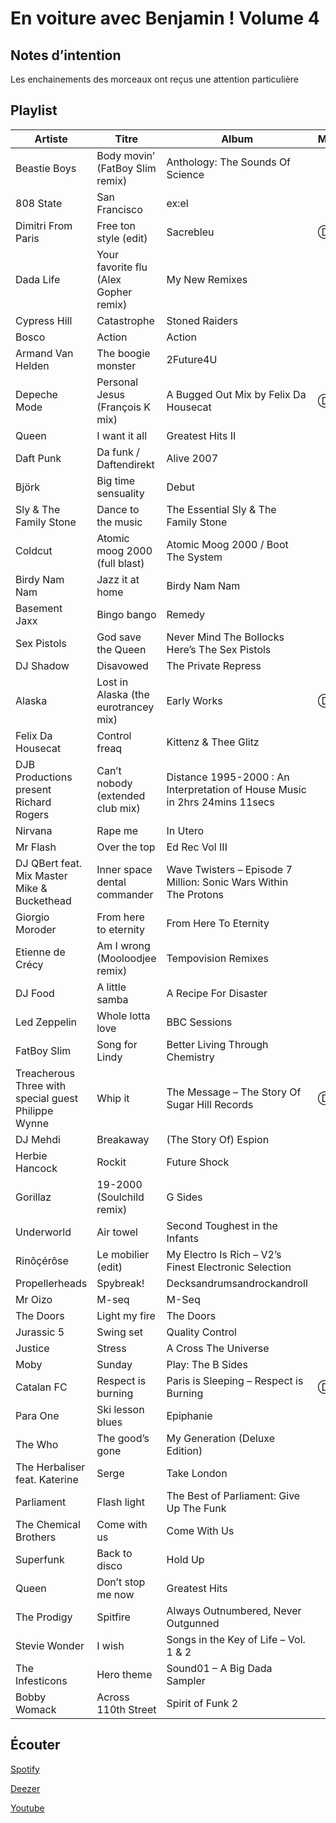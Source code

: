# En voiture avec Benjamin ! Volume 4

## Notes d’intention

Les enchainements des morceaux ont reçus une attention particulière

## Playlist

| Artiste                                             | Titre                                 | Album                                                                       | Manquant |
|-----------------------------------------------------|---------------------------------------|-----------------------------------------------------------------------------|----------|
| Beastie Boys                                        | Body movin’ (FatBoy Slim remix)       | Anthology: The Sounds Of Science                                            |          |
| 808 State                                           | San Francisco                         | ex:el                                                                       |          |
| Dimitri From Paris                                  | Free ton style (edit)                 | Sacrebleu                                                                   | Ⓓ Ⓢ      |
| Dada Life                                           | Your favorite flu (Alex Gopher remix) | My New Remixes                                                              |          |
| Cypress Hill                                        | Catastrophe                           | Stoned Raiders                                                              |          |
| Bosco                                               | Action                                | Action                                                                      |          |
| Armand Van Helden                                   | The boogie monster                    | 2Future4U                                                                   |          |
| Depeche Mode                                        | Personal Jesus (François K mix)       | A Bugged Out Mix by Felix Da Housecat                                       | Ⓓ Ⓢ      |
| Queen                                               | I want it all                         | Greatest Hits II                                                            |          |
| Daft Punk                                           | Da funk / Daftendirekt                | Alive 2007                                                                  |          |
| Björk                                               | Big time sensuality                   | Debut                                                                       |          |
| Sly & The Family Stone                              | Dance to the music                    | The Essential Sly & The Family Stone                                        |          |
| Coldcut                                             | Atomic moog 2000 (full blast)         | Atomic Moog 2000 / Boot The System                                          |          |
| Birdy Nam Nam                                       | Jazz it at home                       | Birdy Nam Nam                                                               |          |
| Basement Jaxx                                       | Bingo bango                           | Remedy                                                                      |          |
| Sex Pistols                                         | God save the Queen                    | Never Mind The Bollocks Here’s The Sex Pistols                              |          |
| DJ Shadow                                           | Disavowed                             | The Private Repress                                                         |          |
| Alaska                                              | Lost in Alaska (the eurotrancey mix)  | Early Works                                                                 | Ⓓ Ⓢ      |
| Felix Da Housecat                                   | Control freaq                         | Kittenz & Thee Glitz                                                        |          |
| DJB Productions present Richard Rogers              | Can’t nobody (extended club mix)      | Distance 1995-2000 : An Interpretation of House Music in 2hrs 24mins 11secs |          |
| Nirvana                                             | Rape me                               | In Utero                                                                    |          |
| Mr Flash                                            | Over the top                          | Ed Rec Vol III                                                              |          |
| DJ QBert feat. Mix Master Mike & Buckethead         | Inner space dental commander          | Wave Twisters – Episode 7 Million: Sonic Wars Within The Protons            |          |
| Giorgio Moroder                                     | From here to eternity                 | From Here To Eternity                                                       |          |
| Etienne de Crécy                                    | Am I wrong (Mooloodjee remix)         | Tempovision Remixes                                                         |          |
| DJ Food                                             | A little samba                        | A Recipe For Disaster                                                       |          |
| Led Zeppelin                                        | Whole lotta love                      | BBC Sessions                                                                |          |
| FatBoy Slim                                         | Song for Lindy                        | Better Living Through Chemistry                                             |          |
| Treacherous Three with special guest Philippe Wynne | Whip it                               | The Message – The Story Of Sugar Hill Records                               | Ⓓ Ⓢ      |
| DJ Mehdi                                            | Breakaway                             | (The Story Of) Espion                                                       |          |
| Herbie Hancock                                      | Rockit                                | Future Shock                                                                |          |
| Gorillaz                                            | 19-2000 (Soulchild remix)             | G Sides                                                                     |          |
| Underworld                                          | Air towel                             | Second Toughest in the Infants                                              |          |
| Rinôçérôse                                          | Le mobilier (edit)                    | My Electro Is Rich – V2’s Finest Electronic Selection                       |          |
| Propellerheads                                      | Spybreak!                             | Decksandrumsandrockandroll                                                  |          |
| Mr Oizo                                             | M-seq                                 | M-Seq                                                                       |          |
| The Doors                                           | Light my fire                         | The Doors                                                                   |          |
| Jurassic 5                                          | Swing set                             | Quality Control                                                             |          |
| Justice                                             | Stress                                | A Cross The Universe                                                        |          |
| Moby                                                | Sunday                                | Play: The B Sides                                                           |          |
| Catalan FC                                          | Respect is burning                    | Paris is Sleeping – Respect is Burning                                      | Ⓓ Ⓢ      |
| Para One                                            | Ski lesson blues                      | Epiphanie                                                                   |          |
| The Who                                             | The good’s gone                       | My Generation (Deluxe Edition)                                              |          |
| The Herbaliser feat. Katerine                       | Serge                                 | Take London                                                                 |          |
| Parliament                                          | Flash light                           | The Best of Parliament: Give Up The Funk                                    |          |
| The Chemical Brothers                               | Come with us                          | Come With Us                                                                |          |
| Superfunk                                           | Back to disco                         | Hold Up                                                                     |          |
| Queen                                               | Don’t stop me now                     | Greatest Hits                                                               |          |
| The Prodigy                                         | Spitfire                              | Always Outnumbered, Never Outgunned                                         |          |
| Stevie Wonder                                       | I wish                                | Songs in the Key of Life – Vol. 1 & 2                                       |          |
| The Infesticons                                     | Hero theme                            | Sound01 – A Big Dada Sampler                                                |          |
| Bobby Womack                                        | Across 110th Street                   | Spirit of Funk 2                                                            |          |

## Écouter

[Spotify](https://open.spotify.com/playlist/2QVMI7DaIsZejb39yEq4PF)

[Deezer](https://www.deezer.com/en/playlist/5687315462)

[Youtube](https://www.youtube.com/playlist?list=PLRBsABaibTyKuawH_nAgIAU_BosZ8VfyE)
